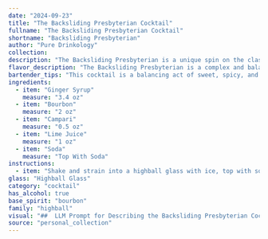 ```yaml
---
date: "2024-09-23"
title: "The Backsliding Presbyterian Cocktail"
fullname: "The Backsliding Presbyterian Cocktail"
shortname: "Backsliding Presbyterian"
author: "Pure Drinkology"
collection:
description: "The Backsliding Presbyterian is a unique spin on the classic Highball family, combining the spirit-forward backbone of a Whiskey Sour with the refreshing fizz of a traditional Highball. Its origin is likely a modern invention, drawing inspiration from the contrasting flavors of Bourbon, Campari, and Ginger. "
flavor_description: "The Backsliding Presbyterian is a complex and balanced cocktail. The ginger syrup provides a vibrant, spicy kick, while the bourbon offers warmth and depth. Campari adds a bittersweet note, perfectly complemented by the tart lime juice. The soda creates a refreshing effervescence, pulling all the flavors together for a lively and invigorating experience. "
bartender_tips: "This cocktail is a balancing act of sweet, spicy, and bitter. Ensure your ginger syrup is fresh and potent. Use a good quality bourbon for a smooth base. When mixing, shake vigorously with ice to chill thoroughly. Finish with a generous splash of soda to brighten the flavors and create a refreshing fizz. "
ingredients:
  - item: "Ginger Syrup"
    measure: "3.4 oz"
  - item: "Bourbon"
    measure: "2 oz"
  - item: "Campari"
    measure: "0.5 oz"
  - item: "Lime Juice"
    measure: "1 oz"
  - item: "Soda"
    measure: "Top With Soda"
instructions:
  - item: "Shake and strain into a highball glass with ice, top with soda."
glass: "Highball Glass"
category: "cocktail"
has_alcohol: true
base_spirit: "bourbon"
family: "highball"
visual: "##  LLM Prompt for Describing the Backsliding Presbyterian Cocktail:Imagine a **glass filled with a vibrant, layered concoction**.  The **bottom layer is a deep, ruby red** reminiscent of a **ripe pomegranate**. This is the **Campari**, its bitterness balanced by the **bright yellow-green of the lime juice** forming the **second layer**. Above, the **amber hue of the Bourbon** gently mingles with the **pale golden ginger syrup**, creating a **striking contrast** in the middle section. Finally, the **top is crowned with a shimmering, effervescent layer of soda**, adding a **playful, bubbly touch** to the overall composition.  **Describe the visual appeal of this cocktail**, focusing on the **colors, layering, and textural elements**, highlighting how they contribute to its overall attractiveness. "
source: "personal_collection"
---
```



